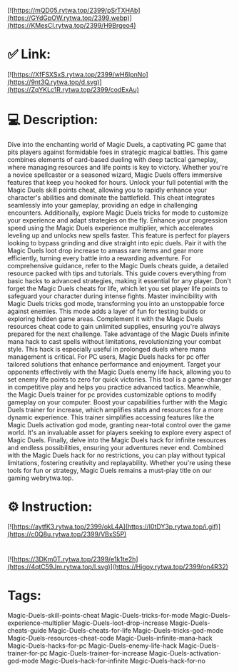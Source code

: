 [![https://mQD05.rytwa.top/2399/pSrTXHAb](https://GYdGpOW.rytwa.top/2399.webp)](https://KMesCl.rytwa.top/2399/H9Brgeo4)
# ✅ Link:
[![https://XfFSXSxS.rytwa.top/2399/wH6IpnNo](https://9nt3Q.rytwa.top/d.svg)](https://ZqYKLc1R.rytwa.top/2399/codExAu)
# 💻 Description:
Dive into the enchanting world of Magic Duels, a captivating PC game that pits players against formidable foes in strategic magical battles. This game combines elements of card-based dueling with deep tactical gameplay, where managing resources and life points is key to victory. Whether you're a novice spellcaster or a seasoned wizard, Magic Duels offers immersive features that keep you hooked for hours.
Unlock your full potential with the Magic Duels skill points cheat, allowing you to rapidly enhance your character's abilities and dominate the battlefield. This cheat integrates seamlessly into your gameplay, providing an edge in challenging encounters. Additionally, explore Magic Duels tricks for mode to customize your experience and adapt strategies on the fly.
Enhance your progression speed using the Magic Duels experience multiplier, which accelerates leveling up and unlocks new spells faster. This feature is perfect for players looking to bypass grinding and dive straight into epic duels. Pair it with the Magic Duels loot drop increase to amass rare items and gear more efficiently, turning every battle into a rewarding adventure.
For comprehensive guidance, refer to the Magic Duels cheats guide, a detailed resource packed with tips and tutorials. This guide covers everything from basic hacks to advanced strategies, making it essential for any player. Don't forget the Magic Duels cheats for life, which let you set player life points to safeguard your character during intense fights.
Master invincibility with Magic Duels tricks god mode, transforming you into an unstoppable force against enemies. This mode adds a layer of fun for testing builds or exploring hidden game areas. Complement it with the Magic Duels resources cheat code to gain unlimited supplies, ensuring you're always prepared for the next challenge.
Take advantage of the Magic Duels infinite mana hack to cast spells without limitations, revolutionizing your combat style. This hack is especially useful in prolonged duels where mana management is critical. For PC users, Magic Duels hacks for pc offer tailored solutions that enhance performance and enjoyment.
Target your opponents effectively with the Magic Duels enemy life hack, allowing you to set enemy life points to zero for quick victories. This tool is a game-changer in competitive play and helps you practice advanced tactics. Meanwhile, the Magic Duels trainer for pc provides customizable options to modify gameplay on your computer.
Boost your capabilities further with the Magic Duels trainer for increase, which amplifies stats and resources for a more dynamic experience. This trainer simplifies accessing features like the Magic Duels activation god mode, granting near-total control over the game world. It's an invaluable asset for players seeking to explore every aspect of Magic Duels.
Finally, delve into the Magic Duels hack for infinite resources and endless possibilities, ensuring your adventures never end. Combined with the Magic Duels hack for no restrictions, you can play without typical limitations, fostering creativity and replayability. Whether you're using these tools for fun or strategy, Magic Duels remains a must-play title on our gaming webrytwa.top.

# ⚙️ Instruction:
[![https://aytfK3.rytwa.top/2399/okL4A](https://I0tDY3p.rytwa.top/i.gif)](https://c0Q8u.rytwa.top/2399/VBxS5P)
#
[![https://3DKm0T.rytwa.top/2399/e1k1te2h](https://4qtC59Jm.rytwa.top/l.svg)](https://Higoy.rytwa.top/2399/on4R32)
# Tags:
Magic-Duels-skill-points-cheat Magic-Duels-tricks-for-mode Magic-Duels-experience-multiplier Magic-Duels-loot-drop-increase Magic-Duels-cheats-guide Magic-Duels-cheats-for-life Magic-Duels-tricks-god-mode Magic-Duels-resources-cheat-code Magic-Duels-infinite-mana-hack Magic-Duels-hacks-for-pc Magic-Duels-enemy-life-hack Magic-Duels-trainer-for-pc Magic-Duels-trainer-for-increase Magic-Duels-activation-god-mode Magic-Duels-hack-for-infinite Magic-Duels-hack-for-no





